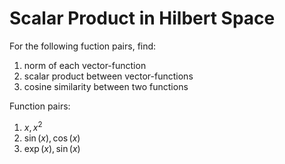 # Scalar Product in Hilbert Space

For the following fuction pairs, find:

1. norm of each vector-function
2. scalar product between vector-functions
3. cosine similarity between two functions

Function pairs:

1. $x, x^2$
2. $\sin(x), \cos(x)$
3. $\exp(x), \sin(x)$